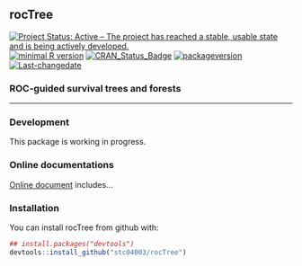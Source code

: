 
**rocTree**
-----------

[![Project Status: Active – The project has reached a stable, usable state and is being actively developed.](http://www.repostatus.org/badges/latest/active.svg)](http://www.repostatus.org/#active) [![minimal R version](https://img.shields.io/badge/R%3E%3D-3.4.0-6666ff.svg)](https://cran.r-project.org/) [![CRAN\_Status\_Badge](http://www.r-pkg.org/badges/version/rocTree)](https://cran.r-project.org/package=rocTree) [![packageversion](https://img.shields.io/badge/Package%20version-0.99.7-orange.svg?style=flat-square)](commits/master) [![Last-changedate](https://img.shields.io/badge/last%20change-2018--07--30-yellowgreen.svg)](/commits/master)

<!-- README.md is generated from README.Rmd. Please edit that file -->
### ROC-guided survival trees and forests

------------------------------------------------------------------------

### Development

This package is working in progress.

### Online documentations

[Online document](https://www.sychiou.com/rocTree/) includes...

### Installation

You can install rocTree from github with:

``` r
## install.packages("devtools")
devtools::install_github("stc04003/rocTree")
```
